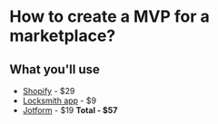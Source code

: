 <title>How to create a MVP for a marketplace?</title>

# How to create a MVP for a marketplace?

## What you'll use
  * [Shopify](https://shopify.com) - $29
  * [Locksmith app](https://apps.shopify.com/locksmith) - $9
  * [Jotform](https://www.jotform.com/) - $19
  **Total - $57**
